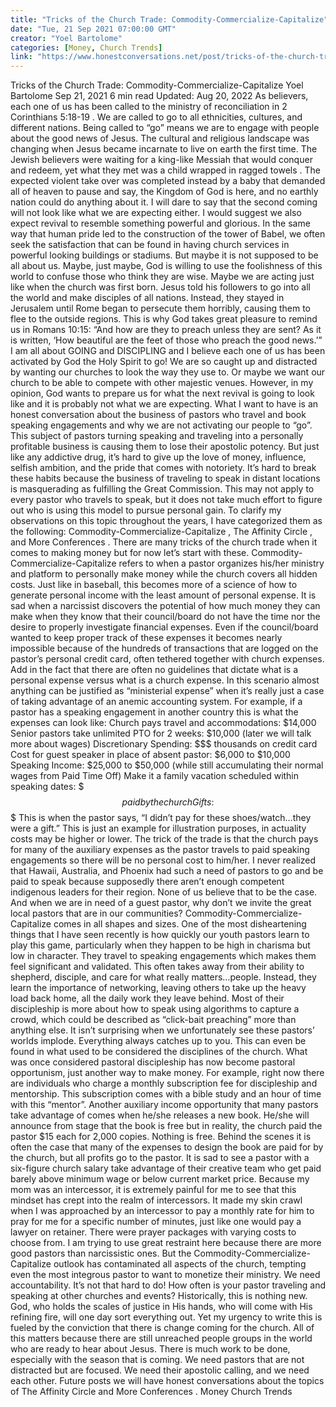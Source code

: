 ```yaml
---
title: "Tricks of the Church Trade: Commodity-Commercialize-Capitalize"
date: "Tue, 21 Sep 2021 07:00:00 GMT"
creator: "Yoel Bartolome"
categories: [Money, Church Trends]
link: "https://www.honestconversations.net/post/tricks-of-the-church-trade-commodity-commercialize-capitalize"
---
```


Tricks of the Church Trade: Commodity-Commercialize-Capitalize
Yoel Bartolome
Sep 21, 2021
6 min read
Updated:
Aug 20, 2022
As believers, each one of us has been called to the ministry of reconciliation in
2 Corinthians 5:18-19
. We are called to go to all ethnicities, cultures, and different nations. Being called to “go” means we are to engage with people about the good news of Jesus. The cultural and religious landscape was changing when Jesus became incarnate to live on earth the first time. The Jewish believers were waiting for a king-like Messiah that would conquer and redeem, yet what they met was a child wrapped in ragged towels
. The expected violent take over was completed instead by a baby that demanded all of heaven to pause and say, the Kingdom of God is here, and no earthly nation could do anything about it.
I will dare to say that the second coming will not look like what we are expecting either. I would suggest we also expect revival to resemble something powerful and glorious. In the same way that human pride led to the construction of the tower of Babel, we often seek the satisfaction that can be found in having church services in powerful looking buildings or stadiums. But maybe it is not supposed to be all about us. Maybe, just maybe, God is willing to use the foolishness of this world to confuse those who think they are wise. Maybe we are acting just like when the church was first born. Jesus told his followers to go into all the world and make disciples of all nations. Instead, they stayed in Jerusalem until Rome began to persecute them horribly, causing them to flee to the outside regions. This is why God takes great pleasure to remind us in Romans 10:15: “And how are they to preach unless they are sent? As it is written, ‘How beautiful are the feet of those who preach the good news.’” I am all about GOING and DISCIPLING and I believe each one of us has been activated by God the Holy Spirit to go! We are so caught up and distracted by wanting our churches to look the way they use to. Or maybe we want our church to be able to compete with other majestic venues. However, in my opinion, God wants to prepare us for what the next revival is going to look like and it is probably not what we are expecting. What I want to have is an honest conversation about the business of pastors who travel and book speaking engagements and why we are not activating our people to “go”.
This subject of pastors turning speaking and traveling into a personally profitable business is causing them to lose their apostolic potency. But just like any addictive drug, it’s hard to give up the love of money, influence, selfish ambition, and the pride that comes with notoriety. It’s hard to break these habits because the business of traveling to speak in distant locations is masquerading as fulfilling the Great Commission. This may not apply to every pastor who travels to speak, but it does not take much effort to figure out who is using this model to pursue personal gain. To clarify my observations on this topic throughout the years, I have categorized them as the following:
Commodity-Commercialize-Capitalize
,
The Affinity Circle
, and
More Conferences
.
There are many tricks of the church trade when it comes to making money but for now let’s start with these.
Commodity-Commercialize-Capitalize
refers to when a pastor organizes his/her ministry and platform to personally make money while the church covers all hidden costs. Just like in baseball, this becomes more of a science of how to generate personal income with the least amount of personal expense. It is sad when a narcissist discovers the potential of how much money they can make when they know that their council/board do not have the time nor the desire to properly investigate financial expenses. Even if the council/board wanted to keep proper track of these expenses it becomes nearly impossible because of the hundreds of transactions that are logged on the pastor’s personal credit card, often tethered together with church expenses. Add in the fact that there are often no guidelines that dictate what is a personal expense versus what is a church expense. In this scenario almost anything can be justified as “ministerial expense” when it’s really just a case of taking advantage of an anemic accounting system. For example, if a pastor has a speaking engagement in another country this is what the expenses can look like:
Church pays travel and accommodations: $14,000
Senior pastors take unlimited PTO for 2 weeks: $10,000 (later we will talk more about wages)
Discretionary Spending: $$$ thousands on credit card
Cost for guest speaker in place of absent pastor: $6,000 to $10,000
Speaking Income: $25,000 to $50,000 (while still accumulating their normal wages from Paid Time Off)
Make it a family vacation scheduled within speaking dates: $$$ paid by the church
Gifts: $$$ This is when the pastor says, “I didn’t pay for these shoes/watch…they were a gift.”
This is just an example for illustration purposes, in actuality costs may be higher or lower. The trick of the trade is that the church pays for many of the auxiliary expenses as the pastor travels to paid speaking engagements so there will be no personal cost to him/her. I never realized that Hawaii, Australia, and Phoenix had such a need of pastors to go and be paid to speak because supposedly there aren’t enough competent indigenous leaders for their region. None of us believe that to be the case. And when we are in need of a guest pastor, why don’t we invite the great local pastors that are in our communities?
Commodity-Commercialize-Capitalize
comes in all shapes and sizes. One of the most disheartening things that I have seen recently is how quickly our youth pastors learn to play this game, particularly when they happen to be high in charisma but low in character. They travel to speaking engagements which makes them feel significant and validated. This often takes away from their ability to shepherd, disciple, and care for what really matters…people. Instead, they learn the importance of networking, leaving others to take up the heavy load back home, all the daily work they leave behind. Most of their discipleship is more about how to speak using algorithms to capture a crowd, which could be described as “click-bait preaching” more than anything else. It isn’t surprising when we unfortunately see these pastors’ worlds implode. Everything always catches up to you.
This can even be found in what used to be considered the disciplines of the church. What was once considered pastoral discipleship has now become pastoral opportunism, just another way to make money. For example, right now there are individuals who charge a monthly subscription fee for discipleship and mentorship. This subscription comes with a bible study and an hour of time with this “mentor”. Another auxiliary income opportunity that many pastors take advantage of comes when he/she releases a new book. He/she will announce from stage that the book is free but in reality, the church paid the pastor $15 each for 2,000 copies. Nothing is free. Behind the scenes it is often the case that many of the expenses to design the book are paid for by the church, but all profits go to the pastor. It is sad to see a pastor with a six-figure church salary take advantage of their creative team who get paid barely above minimum wage or below current market price. Because my mom was an intercessor, it is extremely painful for me to see that this mindset has crept into the realm of intercessors. It made my skin crawl when I was approached by an intercessor to pay a monthly rate for him to pray for me for a specific number of minutes, just like one would pay a lawyer on retainer. There were prayer packages with varying costs to choose from. I am trying to use great restraint here because there are more good pastors than narcissistic ones. But the
Commodity-Commercialize-Capitalize
outlook has contaminated all aspects of the church, tempting even the most integrous pastor to want to monetize their ministry.
We need accountability. It’s not that hard to do! How often is your pastor traveling and speaking at other churches and events? Historically, this is nothing new. God, who holds the scales of justice in His hands, who will come with His refining fire, will one day sort everything out. Yet my urgency to write this is fueled by the conviction that there is change coming for the church. All of this matters because there are still unreached people groups in the world who are ready to hear about Jesus. There is much work to be done, especially with the season that is coming. We need pastors that are not distracted but are focused. We need their apostolic calling, and we need each other. Future posts we will have honest conversations about the topics of
The Affinity Circle
and
More Conferences
.
Money
Church Trends
